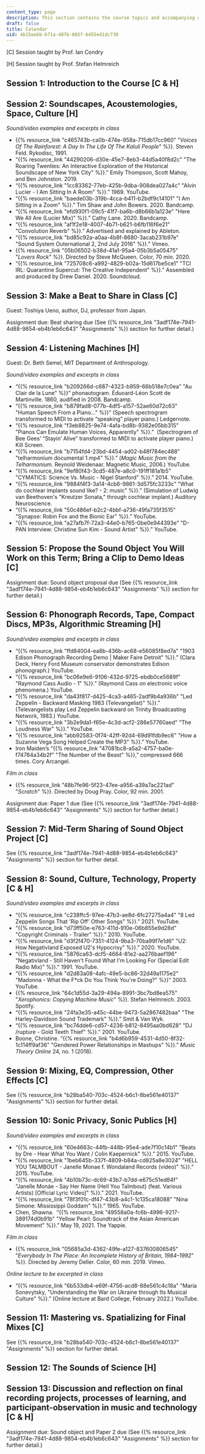 ```yaml
---
content_type: page
description: This section contains the course topics and accompanying due dates.
draft: false
title: Calendar
uid: 4b15eebb-b71a-407b-805f-b455ed1dc730
---
```

\[C\] Session taught by Prof. Ian Condry 

\[H\] Session taught by Prof. Stefan Helmreich

## Session 1: Introduction to the Course \[C & H\]

## Session 2: Soundscapes, Acoustemologies, Space, Culture \[H\] 

*Sound/video examples and excerpts in class*

- {{% resource_link "c465743b-ca0b-474e-958a-715db17cc960" "*Voices Of The Rainforest: A Day In The Life Of The Kaluli People*" %}}*.* Steven Feld. Rykodisc, 1991. 
- “{{% resource_link "44290206-d30e-45e7-8eb3-44d5a40f8d2c" "The Roaring Twenties: An Interactive Exploration of the Historical Soundscape of New York City" %}}.” Emily Thompson, Scott Mahoy, and Ben Johnston. 2019. 
- “{{% resource_link "1cc83362-77eb-425b-9dba-908dea027a4c" "Alvin Lucier - I Am Sitting In A Room" %}}.” 1969. YouTube.
- “{{% resource_link "baede03b-319b-4cca-b411-b2bdf9c14101" "I Am Sitting in a Zoom" %}}.” Tim Shaw and John Bowers. 2020. Bandcamp.
- “{{% resource_link "efd930f1-09c5-41f7-ba6b-d8b66b1a123e" "Here We All Are (Lucier Mix)" %}}.” Cathy Lane. 2020. Bandcamp.
- “{{% resource_link "af1f2e18-4007-4b71-b621-b6fb116f6e21" "Convolution Reverb" %}}.” Advertised and explained by Ableton.
- “{{% resource_link "bd85c92a-a0aa-4b8f-8680-3acab231b97e" "Sound System Outernational 2, 2nd July 2016" %}}.” Vimeo.
- {{% resource_link "05b06502-b38d-41a1-95a4-05b3b5a05475" "*Lovers Rock*" %}}. Directed by Steve McQueen. Color, 70 min. 2020.  
- “{{% resource_link "725708c6-a992-4829-b02a-15d617be5ce1" "TCI IRL: Quarantine Supercut: The Creative Independent" %}}." Assembled and produced by Drew Daniel. 2020. Soundcloud.

## Session 3: Make a Beat to Share in Class \[C\]

Guest: Toshiya Ueno, author, DJ, professor from Japan.

Assignment due: Beat sharing due (See {{% resource_link "3adf174e-7941-4d88-9854-eb4b1eb6c643" "Assignments" %}} section for further detail.)

## Session 4: Listening Machines \[H\] 

Guest: Dr. Beth Semel, MIT Department of Anthropology.

*Sound/video examples and excerpts in class*

- “{{% resource_link "b209266d-c687-4323-b959-66b518e7c0ea" "Au Clair de la Lune" %}}” phonautogram. Éduoard-Léon Scott de Martinville. 1860, audified in 2008. Bandcamp.
- “{{% resource_link "b879fad8-077b-4df5-a157-52ae60d72c63" "Human Speech From a Piano…" %}}” (Speech spectrogram transformed to MIDI to activate “speaking” player piano.) Ledgernote. 
- “{{% resource_link "f3eb8825-9e74-4afa-bd8b-9382e05bb315" "Pianos Can Emulate Human Voices, Apparently" %}}.”  (Spectrogram of Bee Gees’ “Stayin’ Alive” transformed to MIDI to activate player piano.) Kill Screen.
- “{{% resource_link "b7154fd4-23bd-4454-ad02-b48f784ec488" "telharmonium documental 1.mp4" %}}.” (*Magic Music from the Telharmonium*. Reynold Weidenaar. Magnetic Music, 2006.) YouTube.
- “{{% resource_link "9ef80f43-3cd5-487e-a8c0-191ff181a1b5" "CYMATICS: Science Vs. Music - Nigel Stanford" %}}.” 2014. YouTube. 
- “{{% resource_link "9884f4f3-3a14-4cb6-9861-3d575fc3233c" "What do cochlear implants sound like? - 2: music" %}}.” (Simulation of Ludwig van Beethoven's "Kreutzer Sonata," through cochlear implant.) Auditory Neuroscience.
- “{{% resource_link "50c486ef-b2c2-4bbf-a736-49fa735f3515" "Synapse: Robin Fox and the Bionic Ear" %}}.” YouTube.
- “{{% resource_link "a27afb7f-72a3-44e0-b765-0be0e944393e" "D-PAN Interview: Christine Sun Kim - Sound Artist" %}}.” YouTube.

## Session 5: Propose the Sound Object You Will Work on this Term; Bring a Clip to Demo Ideas \[C\] 

Assignment due: Sound object proposal due (See {{% resource_link "3adf174e-7941-4d88-9854-eb4b1eb6c643" "Assignments" %}} section for further detail.)

## Session 6: Phonograph Records, Tape, Compact Discs, MP3s, Algorithmic Streaming \[H\] 

*Sound/video examples and excerpts in class*

- “{{% resource_link "ffd84004-ea8b-436b-ac68-e56085f8ed7a" "1903 Edison Phonograph Recording Demo | Maker Faire Detroit" %}}.” (Clara Deck, Henry Ford Museum conservator demonstrates Edison phonograph.) YouTube.
- “{{% resource_link "bc06e9e6-9106-432d-9725-ebdb0ce5689f" "Raymond Cass Audio - 1" %}}.” (Raymond Cass on electronic voice phenomena.) YouTube.
- “{{% resource_link "da43f817-d425-4ca3-a465-2adf9b4a936b" "Led Zeppelin - Backward Masking 1983 (Televangelist)" %}}.” (Televangelists play Led Zeppelin backward on Trinity Broadcasting Network, 1983.) YouTube.
- “{{% resource_link "3b2e9da1-f65e-4c3d-acf2-286e57760aed" "The Loudness War" %}}.” YouTube.
- “{{% resource_link "abb92583-0f74-42ff-92d4-69d91fdb9ec6" "How a Suzanne Vega Song Helped Create the MP3" %}}.” YouTube.
- Iron Maiden’s “{{% resource_link "47081bc8-a5a2-4757-ba0e-f74784a34b2f" "The Number of the Beast" %}},” compressed 666 times. Cory Arcangel.

*Film in class*

- {{% resource_link "48b7fe96-5f23-47ee-a956-a39a7ac221ad" "*Scratch*" %}}. Directed by Doug Pray. Color, 92 min. 2001.

Assignment due: Paper 1 due (See {{% resource_link "3adf174e-7941-4d88-9854-eb4b1eb6c643" "Assignments" %}} section for further detail.)

## Session 7: Mid-Term Sharing of Sound Object Project \[C\] 

See {{% resource_link "3adf174e-7941-4d88-9854-eb4b1eb6c643" "Assignments" %}} section for further detail.

## Session 8: Sound, Culture, Technology, Property \[C & H\] 

*Sound/video examples and excerpts in class*

- “{{% resource_link "c238ffc5-97ee-47b3-ae8d-6fc27275a4a4" "8 Led Zeppelin Songs That 'Rip Off' Other Songs" %}}.” 2021. YouTube.
- “{{% resource_link "d73ff50e-e763-411d-910e-06b855e9d28d" "Copyright Criminals - Trailer" %}}.” 2010. YouTube.
- “{{% resource_link "d3f2f470-7351-4124-9ba3-70ba99f7e1d6" "U2: How Negativland Exposed U2's Hypocrisy" %}}.” 2020. YouTube.
- “{{% resource_link "5876ca63-dcf5-4664-81e2-aa276baef196" "Negativland - Still Haven't Found What I'm Looking For (Special Edit Radio Mix)" %}}.” 1991. YouTube.
- “{{% resource_link "d2d83a08-4afc-49e5-bc86-32d49a1175e2" "Madonna - What the F\*ck Do You Think You're Doing?" %}}” 2003. YouTube.
- {{% resource_link "64c1d55d-3a29-494a-8991-3bc7bd8ea575" "*Xerophonics: Copying Machine Music*" %}}. Stefan Helmreich. 2003. Spotify.
- “{{% resource_link "24fa3e35-a45c-44be-9473-5a2867482baa" "The Harley-Davidson Sound Trademark" %}}.” Smit & Van Wyk. 
- “{{% resource_link "bc74dde6-cd57-4236-b812-8495aa0bd628" "DJ /rupture - Gold Teeth Thief" %}}.” 2001. YouTube.
- Boone, Christine. “{{% resource_link "b4d6b959-4531-4d50-8f32-1c114ff9af36" "Gendered Power Relationships in Mashups" %}}.” *Music Theory Online* 24, no. 1 (2018).

## Session 9: Mixing, EQ, Compression, Other Effects \[C\] 

See {{% resource_link "b28ba540-703c-4524-b6c1-8be561e40137" "Assignments" %}} section for further detail.

## Session 10: Sonic Privacy, Sonic Publics \[H\] 

*Sound/video examples and excerpts in class*

- “{{% resource_link "60e4663c-44fb-448b-95e4-ade7f10c14b1" "Beats by Dre - Hear What You Want / Colin Kaepernick" %}}.” 2015. YouTube.
- “{{% resource_link "1beb645b-337f-4809-b84a-cd825a8e3024" "HELL YOU TALMBOUT - Janelle Monae f. Wondaland Records (video)" %}}.” 2015. YouTube.
- “{{% resource_link "4b10b73c-dc69-43b7-b7dd-e675c51ed84f" "Janelle Monáe - Say Her Name (Hell You Talmbout) (feat. Various Artists) \[Official Lyric Video\]" %}}.” 2021. YouTube.
- “{{% resource_link "78f3f01c-df47-43b8-a4c1-1c135ca18088" "Nina Simone: Mississippi Goddam" %}}.” 1965. YouTube.
- Chen, Shawna.  “{{% resource_link "49558a0a-fc6b-4996-9217-389174d0b91b" "Yellow Pearl: Soundtrack of the Asian American Movement" %}}.” May 19, 2021. The Yappie.

*Film in class*

- {{% resource_link "05685a3d-4362-49fe-a127-837600806545" "*Everybody In The Place: An Incomplete History of Britain, 1984–1992*" %}}*.* Directed by Jeremy Deller. Color, 60 min. 2019. Vimeo.

*Online lecture to be excerpted in class*

- “{{% resource_link "6b533db4-e69f-4756-acd8-88e561c4c18a" "Maria Sonevytsky, \"Understanding the War on Ukraine through Its Musical Culture" %}}.” (Online lecture at Bard College, February 2022.) YouTube.

## Session 11: Mastering vs. Spatializing for Final Mixes \[C\] 

See {{% resource_link "b28ba540-703c-4524-b6c1-8be561e40137" "Assignments" %}} section for further detail.

## Session 12: The Sounds of Science \[H\] 

## Session 13: Discussion and reflection on final recording projects, processes of learning, and participant-observation in music and technology \[C & H\] 

Assignment due: Sound object and Paper 2 due (See {{% resource_link "3adf174e-7941-4d88-9854-eb4b1eb6c643" "Assignments" %}} section for further detail.)